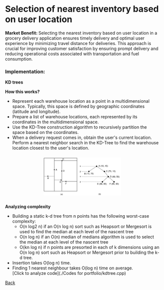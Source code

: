 # Selection of nearest inventory based on user location
<b> Market Benefit: </b>
Selecting the nearest inventory based on user location in a grocery delivery application ensures timely delivery and optimal user experience by minimizing travel distance for deliveries. This approach is crucial for improving customer satisfaction by ensuring prompt delivery and reducing operational costs associated with transportation and fuel consumption.

### Implementation:

<b> KD trees </b><br>

<b> How this works? </b><br>
- Represent each warehouse location as a point in a multidimensional space. Typically, this space is defined by geographic coordinates (latitude and longitude).
- Prepare a list of warehouse locations, each represented by its coordinates in the multidimensional space.
- Use the KD-Tree construction algorithm to recursively partition the space based on the coordinates. 
- When a delivery request comes in, obtain the user's current location. Perform a nearest neighbor search in the KD-Tree to find the warehouse location closest to the user's location.

<p align="center">
  <img src="images/KDtree.png" alt="Image 1" width="50%" style="display: inline-block; margin: 10px;">
</p>
  
<b> Analyzing complexity</b> <br>
- Building a static k-d tree from n points has the following worst-case complexity:
  - O(n log2 n) if an O(n log n) sort such as Heapsort or Mergesort is used to find the median at each level of the nascent tree
  - O(n log n) if an O(n) median of medians algorithm is used to select the median at each level of the nascent tree
  - O(kn log n) if n points are presorted in each of k dimensions using an O(n log n) sort such as Heapsort or Mergesort prior to building the k-d tree.
- Insertion takes O(log n) time.
- Finding 1 nearest neighbour takes O(log n) time on average.<br>
  [Click to analyze code](./Codes for portfolio/kdtree.cpp)
  

[Back](README.md#applying-dsa-to-achieve-key-functionalities)
